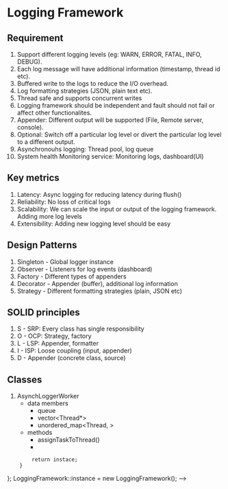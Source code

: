# Logging Framework

## Requirement

1. Support different logging levels (eg: WARN, ERROR, FATAL, INFO, DEBUG).
2. Each log message will have additional information (timestamp, thread id etc).
3. Buffered write to the logs to reduce the I/O overhead.
4. Log formatting strategies (JSON, plain text etc).
5. Thread safe and supports concurrent writes
6. Logging framework should be independent and fault should not fail or affect other functionalites.
7. Appender: Different output will be supported (File, Remote server, console).
8. Optional: Switch off a particular log level or divert the particular log level to a different output.
9. Asynchronouhs logging: Thread pool, log queue
10. System health Monitoring service: Monitoring logs, dashboard(UI)

## Key metrics

1. Latency: Async logging for reducing latency during flush()
2. Reliability: No loss of critical logs
3. Scalability: We can scale the input or output of the logging framework. Adding more log levels
4. Extensibility: Adding new logging level should be easy

## Design Patterns

1. Singleton - Global logger instance
2. Observer - Listeners for log events (dashboard)
3. Factory - Different types of appenders 
4. Decorator - Appender (buffer), additional log information
5. Strategy - Different formatting strategies (plain, JSON etc)

## SOLID principles

1. S - SRP: Every class has single responsibility
2. O - OCP: Strategy, factory
3. L - LSP: Appender, formatter
4. I - ISP: Loose coupling (input, appender)
5. D - Appender (concrete class, source)

## Classes

1. AsynchLoggerWorker 
    - data members
        - queue<LogMessage>
        - vector<Thread*>
        - unordered_map<Thread, >
    - methods 
        - assignTaskToThread()
        - 

<!-- 
class LoggingFramework {
    private:
        static LoggingFramework* instance;
        LoggingFramework()
        {
            LoggingFramework* instance = new LoggingFramework();
        }
    public:
       static LoggingFramework* getInstance()
        {   
            <!-- if(instance == NULL)
            {
               instance = new LoggingFramework();
            } -->
            return instace;
        }
};
LoggingFramework::instance = new LoggingFramework(); -->
